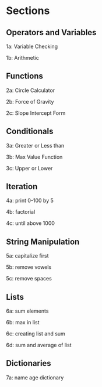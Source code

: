 # Sections
## Operators and Variables
1a: Variable Checking

1b: Arithmetic
## Functions
2a: Circle Calculator

2b: Force of Gravity

2c: Slope Intercept Form
## Conditionals
3a: Greater or Less than

3b: Max Value Function

3c: Upper or Lower
## Iteration
4a: print 0-100 by 5

4b: factorial

4c: until above 1000
## String Manipulation
5a: capitalize first

5b: remove vowels

5c: remove spaces
## Lists
6a: sum elements

6b: max in list

6c: creating list and sum

6d: sum and average of list
## Dictionaries
7a: name age dictionary
